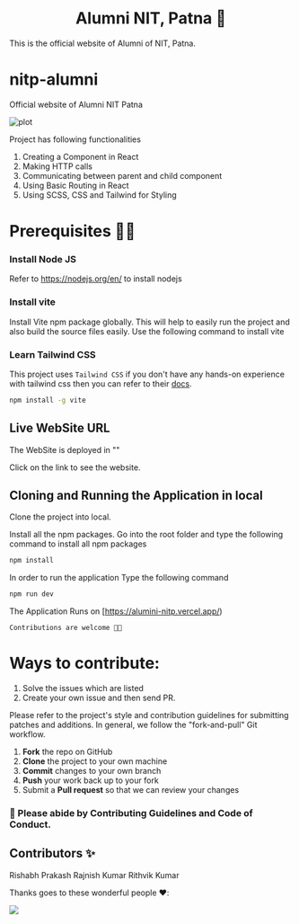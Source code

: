 <h1 align='center'> Alumni NIT, Patna 🤖 </h1>
This is the official website of Alumni of NIT, Patna.


# nitp-alumni
Official website of Alumni NIT Patna

![plot]()

Project has following functionalities

1. Creating a Component in React
2. Making HTTP calls
3. Communicating between parent and child component
4. Using Basic Routing in React
5. Using SCSS, CSS and Tailwind for Styling


# Prerequisites 👨‍💻

### Install Node JS
Refer to https://nodejs.org/en/ to install nodejs

### Install vite
Install Vite npm package globally. This will help to easily run the project and also build the source files easily. Use the following command to install vite

### Learn Tailwind CSS
This project uses `Tailwind CSS` if you don't have any hands-on experience with tailwind css then you can refer to their [docs](https://tailwindcss.com/).

```bash
npm install -g vite
```
## Live WebSite URL

The WebSite is deployed in ""

Click on the link to see the website.

## Cloning and Running the Application in local

Clone the project into local.

Install all the npm packages. Go into the root folder and type the following command to install all npm packages

```bash
npm install
```

In order to run the application Type the following command


```bash
npm run dev
```

The Application Runs on [https://alumini-nitp.vercel.app/)



`Contributions are welcome 🎉🎉`

# Ways to contribute:
1. Solve the issues which are listed
2. Create your own issue and then send PR.

Please refer to the project's style and contribution guidelines for submitting patches and additions. In general, we follow the "fork-and-pull" Git workflow.

 1. **Fork** the repo on GitHub
 2. **Clone** the project to your own machine
 3. **Commit** changes to your own branch
 4. **Push** your work back up to your fork
 5. Submit a **Pull request** so that we can review your changes



### 🚀 Please abide by  **Contributing Guidelines** and **Code of Conduct**.


## Contributors ✨
Rishabh Prakash
Rajnish Kumar
Rithvik Kumar

Thanks goes to these wonderful people ❤️:

<!-- ALL-CONTRIBUTORS-LIST:START - Do not remove or modify this section -->
<!-- prettier-ignore-start -->
<!-- markdownlint-disable -->
<a href = "https://github.com/Rishabh-25-code/alumini-cell-nitp/graphs/contributors">
<img src = "https://contrib.rocks/image?repo=Rishabh-25-code/alumini-cell-nitp"/>
</a>
<!-- markdownlint-restore -->
<!-- prettier-ignore-end -->

<!-- ALL-CONTRIBUTORS-LIST:END -->

